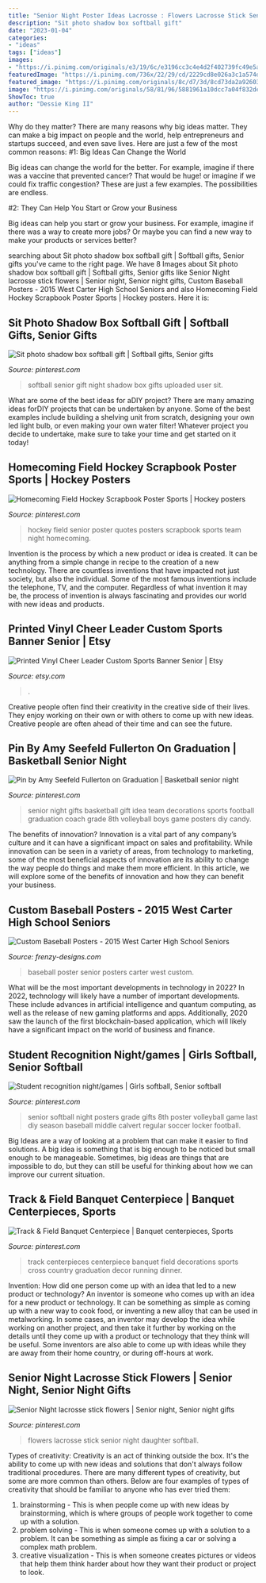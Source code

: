 ```yaml
---
title: "Senior Night Poster Ideas Lacrosse : Flowers Lacrosse Stick Senior Night Daughter Softball"
description: "Sit photo shadow box softball gift"
date: "2023-01-04"
categories:
- "ideas"
tags: ["ideas"]
images:
- "https://i.pinimg.com/originals/e3/19/6c/e3196cc3c4e4d2f402739fc49e5af121.jpg"
featuredImage: "https://i.pinimg.com/736x/22/29/cd/2229cd8e026a3c1a574d129f211a6697--softball-party-softball-gifts.jpg"
featured_image: "https://i.pinimg.com/originals/8c/d7/3d/8cd73da2a92603a5ed824bbef04ce6b7.jpg"
image: "https://i.pinimg.com/originals/58/81/96/5881961a10dcc7a04f832debe913cc0a.jpg"
ShowToc: true
author: "Dessie King II"
---
```



Why do they matter?
There are many reasons why big ideas matter. They can make a big impact on people and the world, help entrepreneurs and startups succeed, and even save lives. Here are just a few of the most common reasons:
#1: Big Ideas Can Change the World

Big ideas can change the world for the better. For example, imagine if there was a vaccine that prevented cancer? That would be huge! or imagine if we could fix traffic congestion? These are just a few examples. The possibilities are endless.

#2: They Can Help You Start or Grow your Business

Big ideas can help you start or grow your business. For example, imagine if there was a way to create more jobs? Or maybe you can find a new way to make your products or services better?

	

		
searching about Sit photo shadow box softball gift | Softball gifts, Senior gifts you've came to the right page. We have 8 Images about Sit photo shadow box softball gift | Softball gifts, Senior gifts like Senior Night lacrosse stick flowers | Senior night, Senior night gifts, Custom Baseball Posters - 2015 West Carter High School Seniors and also Homecoming Field Hockey Scrapbook Poster Sports | Hockey posters. Here it is:
		
    
## Sit Photo Shadow Box Softball Gift | Softball Gifts, Senior Gifts

<img loading=lazy src="https://i.pinimg.com/736x/22/29/cd/2229cd8e026a3c1a574d129f211a6697--softball-party-softball-gifts.jpg" onerror="this.onerror=null;this.src='https://tse2.mm.bing.net/th?id=OIP.HjgZ8v258cPHvPZaUfkzuQHaNJ&amp;pid=15.1';" alt="Sit photo shadow box softball gift | Softball gifts, Senior gifts">

_Source: pinterest.com_

>softball senior gift night shadow box gifts uploaded user sit. 

	

What are some of the best ideas for aDIY project?
There are many amazing ideas forDIY projects that can be undertaken by anyone. Some of the best examples include building a shelving unit from scratch, designing your own led light bulb, or even making your own water filter! Whatever project you decide to undertake, make sure to take your time and get started on it today!

    
## Homecoming Field Hockey Scrapbook Poster Sports | Hockey Posters

<img loading=lazy src="https://i.pinimg.com/736x/be/6e/98/be6e98f9173709b0d96fdec0f0c22730--hockey-quotes-field-hockey.jpg" onerror="this.onerror=null;this.src='https://tse4.mm.bing.net/th?id=OIP.Kuxtrs_MxSD9kMXtrY8lowHaJ3&amp;pid=15.1';" alt="Homecoming Field Hockey Scrapbook Poster Sports | Hockey posters">

_Source: pinterest.com_

>hockey field senior poster quotes posters scrapbook sports team night homecoming. 

	

Invention is the process by which a new product or idea is created. It can be anything from a simple change in recipe to the creation of a new technology. There are countless inventions that have impacted not just society, but also the individual. Some of the most famous inventions include the telephone, TV, and the computer. Regardless of what invention it may be, the process of invention is always fascinating and provides our world with new ideas and products.

    
## Printed Vinyl Cheer Leader Custom Sports Banner Senior | Etsy

<img loading=lazy src="https://i.etsystatic.com/8828646/r/il/9793e5/2553126678/il_794xN.2553126678_o5n7.jpg" onerror="this.onerror=null;this.src='https://tse1.mm.bing.net/th?id=OIP.tM901gVVi-9uv3ltfNgApAHaLJ&amp;pid=15.1';" alt="Printed Vinyl Cheer Leader Custom Sports Banner Senior | Etsy">

_Source: etsy.com_

>. 

	

Creative people often find their creativity in the creative side of their lives. They enjoy working on their own or with others to come up with new ideas. Creative people are often ahead of their time and can see the future.

    
## Pin By Amy Seefeld Fullerton On Graduation | Basketball Senior Night

<img loading=lazy src="https://i.pinimg.com/originals/e3/19/6c/e3196cc3c4e4d2f402739fc49e5af121.jpg" onerror="this.onerror=null;this.src='https://tse2.mm.bing.net/th?id=OIP.hno2UGNnC-4Anz9JiCeIFwEgDY&amp;pid=15.1';" alt="Pin by Amy Seefeld Fullerton on Graduation | Basketball senior night">

_Source: pinterest.com_

>senior night gifts basketball gift idea team decorations sports football graduation coach grade 8th volleyball boys game posters diy candy. 

	

The benefits of innovation?
Innovation is a vital part of any company’s culture and it can have a significant impact on sales and profitability. While innovation can be seen in a variety of areas, from technology to marketing, some of the most beneficial aspects of innovation are its ability to change the way people do things and make them more efficient. In this article, we will explore some of the benefits of innovation and how they can benefit your business.

    
## Custom Baseball Posters - 2015 West Carter High School Seniors

<img loading=lazy src="http://www.frenzy-designs.com/store/sc_images/products/1156_large_image.jpg" onerror="this.onerror=null;this.src='https://tse2.mm.bing.net/th?id=OIP.7OQWcYSlurnVjFFZ7ZkvEgHaJb&amp;pid=15.1';" alt="Custom Baseball Posters - 2015 West Carter High School Seniors">

_Source: frenzy-designs.com_

>baseball poster senior posters carter west custom. 

	

What will be the most important developments in technology in 2022?
In 2022, technology will likely have a number of important developments. These include advances in artificial intelligence and quantum computing, as well as the release of new gaming platforms and apps. Additionally, 2020 saw the launch of the first blockchain-based application, which will likely have a significant impact on the world of business and finance.

    
## Student Recognition Night/games | Girls Softball, Senior Softball

<img loading=lazy src="https://i.pinimg.com/originals/58/81/96/5881961a10dcc7a04f832debe913cc0a.jpg" onerror="this.onerror=null;this.src='https://tse1.mm.bing.net/th?id=OIP._IZtrBm_sOQCGpmTWHurzgHaO2&amp;pid=15.1';" alt="Student recognition night/games | Girls softball, Senior softball">

_Source: pinterest.com_

>senior softball night posters grade gifts 8th poster volleyball game last diy season baseball middle calvert regular soccer locker football. 

	

Big Ideas are a way of looking at a problem that can make it easier to find solutions. A big idea is something that is big enough to be noticed but small enough to be manageable. Sometimes, big ideas are things that are impossible to do, but they can still be useful for thinking about how we can improve our current situation.

    
## Track &amp; Field Banquet Centerpiece | Banquet Centerpieces, Sports

<img loading=lazy src="https://i.pinimg.com/originals/de/3e/da/de3eda3787a9eb650e5dd77fdda9f7e1.jpg" onerror="this.onerror=null;this.src='https://tse1.mm.bing.net/th?id=OIP.18QVhhYdCuUlcuWI4zNtAQHaMf&amp;pid=15.1';" alt="Track &amp; Field Banquet Centerpiece | Banquet centerpieces, Sports">

_Source: pinterest.com_

>track centerpieces centerpiece banquet field decorations sports cross country graduation decor running dinner. 

	

Invention: How did one person come up with an idea that led to a new product or technology?
An inventor is someone who comes up with an idea for a new product or technology. It can be something as simple as coming up with a new way to cook food, or inventing a new alloy that can be used in metalworking. In some cases, an inventor may develop the idea while working on another project, and then take it further by working on the details until they come up with a product or technology that they think will be useful. Some inventors are also able to come up with ideas while they are away from their home country, or during off-hours at work.

    
## Senior Night Lacrosse Stick Flowers | Senior Night, Senior Night Gifts

<img loading=lazy src="https://i.pinimg.com/originals/8c/d7/3d/8cd73da2a92603a5ed824bbef04ce6b7.jpg" onerror="this.onerror=null;this.src='https://tse1.mm.bing.net/th?id=OIP.-qs-uHex5C4ntjWm2TSKcQHaLf&amp;pid=15.1';" alt="Senior Night lacrosse stick flowers | Senior night, Senior night gifts">

_Source: pinterest.com_

>flowers lacrosse stick senior night daughter softball. 

	

Types of creativity:
Creativity is an act of thinking outside the box. It's the ability to come up with new ideas and solutions that don't always follow traditional procedures. 
There are many different types of creativity, but some are more common than others. Below are four examples of types of creativity that should be familiar to anyone who has ever tried them: 

1) brainstorming - This is when people come up with new ideas by brainstorming, which is where groups of people work together to come up with a solution.
2) problem solving - This is when someone comes up with a solution to a problem. It can be something as simple as fixing a car or solving a complex math problem.
3) creative visualization - This is when someone creates pictures or videos that help them think harder about how they want their product or project to look.

